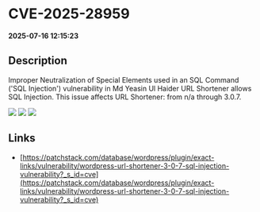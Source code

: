 # CVE-2025-28959

**2025-07-16 12:15:23**

## Description
Improper Neutralization of Special Elements used in an SQL Command ('SQL Injection') vulnerability in Md Yeasin Ul Haider URL Shortener allows SQL Injection. This issue affects URL Shortener: from n/a through 3.0.7.

![](https://img.shields.io/static/v1?label=Score&message=9.3&color=red)
![](https://img.shields.io/static/v1?label=Severity&message=CRITICAL&color=red)
![](https://img.shields.io/static/v1?label=CWE&message=SQL&color=green)

## Links
- [https://patchstack.com/database/wordpress/plugin/exact-links/vulnerability/wordpress-url-shortener-3-0-7-sql-injection-vulnerability?_s_id=cve](https://patchstack.com/database/wordpress/plugin/exact-links/vulnerability/wordpress-url-shortener-3-0-7-sql-injection-vulnerability?_s_id=cve)
